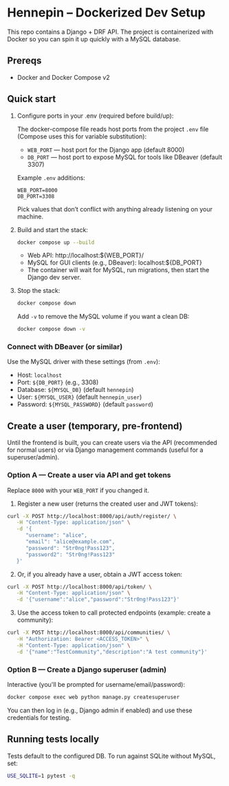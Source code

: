 # Hennepin – Dockerized Dev Setup

This repo contains a Django + DRF API. The project is containerized with Docker so you can spin it up quickly with a MySQL database.

## Prereqs

- Docker and Docker Compose v2

## Quick start

1. Configure ports in your .env (required before build/up):

   The docker-compose file reads host ports from the project `.env` file (Compose uses this for variable substitution):

   - `WEB_PORT` — host port for the Django app (default 8000)
   - `DB_PORT` — host port to expose MySQL for tools like DBeaver (default 3307)

   Example `.env` additions:

   ```env
   WEB_PORT=8000
   DB_PORT=3308
   ```

   Pick values that don’t conflict with anything already listening on your machine.

2. Build and start the stack:

   ```sh
   docker compose up --build
   ```

   - Web API: http://localhost:${WEB_PORT}/
   - MySQL for GUI clients (e.g., DBeaver): localhost:${DB_PORT}
   - The container will wait for MySQL, run migrations, then start the Django dev server.

3. Stop the stack:

   ```sh
   docker compose down
   ```

   Add `-v` to remove the MySQL volume if you want a clean DB:

   ```sh
   docker compose down -v
   ```

### Connect with DBeaver (or similar)

Use the MySQL driver with these settings (from `.env`):

- Host: `localhost`
- Port: `${DB_PORT}` (e.g., 3308)
- Database: `${MYSQL_DB}` (default `hennepin`)
- User: `${MYSQL_USER}` (default `hennepin_user`)
- Password: `${MYSQL_PASSWORD}` (default `password`)

## Create a user (temporary, pre-frontend)

Until the frontend is built, you can create users via the API (recommended for normal users) or via Django management commands (useful for a superuser/admin).

### Option A — Create a user via API and get tokens

Replace `8000` with your `WEB_PORT` if you changed it.

1) Register a new user (returns the created user and JWT tokens):

```sh
curl -X POST http://localhost:8000/api/auth/register/ \
   -H "Content-Type: application/json" \
   -d '{
      "username": "alice",
      "email": "alice@example.com",
      "password": "Str0ng!Pass123",
      "password2": "Str0ng!Pass123"
   }'
```

2) Or, if you already have a user, obtain a JWT access token:

```sh
curl -X POST http://localhost:8000/api/token/ \
   -H "Content-Type: application/json" \
   -d '{"username":"alice","password":"Str0ng!Pass123"}'
```

3) Use the access token to call protected endpoints (example: create a community):

```sh
curl -X POST http://localhost:8000/api/communities/ \
   -H "Authorization: Bearer <ACCESS_TOKEN>" \
   -H "Content-Type: application/json" \
   -d '{"name":"TestCommunity","description":"A test community"}'
```

### Option B — Create a Django superuser (admin)

Interactive (you'll be prompted for username/email/password):

```sh
docker compose exec web python manage.py createsuperuser
```

You can then log in (e.g., Django admin if enabled) and use these credentials for testing.

## Running tests locally

Tests default to the configured DB. To run against SQLite without MySQL, set:

```sh
USE_SQLITE=1 pytest -q
```
